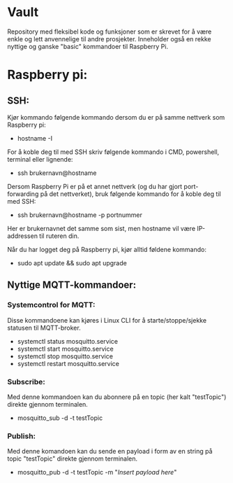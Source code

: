 # Vault
Repository med fleksibel kode og funksjoner som er skrevet for å være enkle og lett anvennelige til andre prosjekter. Inneholder også en rekke nyttige og ganske "basic" kommandoer til Raspberry Pi.

# Raspberry pi:
## SSH:
Kjør kommando følgende kommando dersom du er på samme nettverk som Raspberry pi:
  * hostname -I

For å koble deg til med SSH skriv følgende kommando i CMD, powershell, terminal eller lignende:
  * ssh brukernavn@hostname

Dersom Raspberry Pi er på et annet nettverk (og du har gjort port-forwarding på det nettverket), bruk følgende kommando for å koble deg til med SSH:
  *  ssh brukernavn@hostname -p portnummer

Her er brukernavnet det samme som sist, men hostname vil være IP-addressen til ruteren din.

Når du har logget deg på Raspberry pi, kjør alltid føldene kommando:
  * sudo apt update && sudo apt upgrade

## Nyttige MQTT-kommandoer:
### Systemcontrol for MQTT:
Disse kommandoene kan kjøres i Linux CLI for å starte/stoppe/sjekke statusen til MQTT-broker.
  * systemctl status mosquitto.service
  * systemctl start mosquitto.service
  * systemctl stop mosquitto.service
  * systemctl restart mosquitto.service
    
### Subscribe: 
Med denne kommandoen kan du abonnere på en topic (her kalt "testTopic") direkte gjennom terminalen.
  * mosquitto_sub -d -t testTopic

### Publish:
Med denne komandoen kan du sende en payload i form av en string på topic "testTopic" direkte gjennom terminalen. 
  * mosquitto_pub -d -t testTopic -m "*Insert payload here*"

